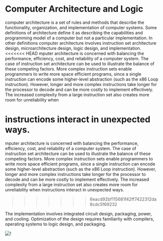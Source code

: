 # Computer Architecture and Logic
 computer architecture is a set of rules and methods that describe the functionality, organization, and implementation of computer systems. Some definitions of architecture define it as describing the capabilities and programming model of a computer but not a particular implementation. In other definitions computer architecture involves instruction set architecture design, microarchitecture design, logic design, and implementation.
<<<<<<< HEAD
 mputer architecture is concerned with balancing the performance, efficiency, cost, and reliability of a computer system. The case of instruction set architecture can be used to illustrate the balance of these competing factors. More complex instruction sets enable programmers to write more space efficient programs, since a single instruction can encode some higher-level abstraction (such as the x86 Loop instruction). However, longer and more complex instructions take longer for the processor to decode and can be more costly to implement effectively. The increased complexity from a large instruction set also creates more room for unreliability when

instructions interact in unexpected ways.
=======
 mputer architecture is concerned with balancing the performance, efficiency, cost, and reliability of a computer system. The case of instruction set architecture can be used to illustrate the balance of these competing factors. More complex instruction sets enable programmers to write more space efficient programs, since a single instruction can encode some higher-level abstraction (such as the x86 Loop instruction). However, longer and more complex instructions take longer for the processor to decode and can be more costly to implement effectively. The increased complexity from a large instruction set also creates more room for unreliability when instructions interact in unexpected ways.
>>>>>>> 6eacd92bf115681f42ff7422312da8cdc5f69232

The implementation involves integrated circuit design, packaging, power, and cooling. Optimization of the design requires familiarity with compilers, operating systems to logic design, and packaging.

![!](https://user-images.githubusercontent.com/58809722/115106347-f0ca3480-9f6c-11eb-8d7f-ffb7a1c55b0a.png)
